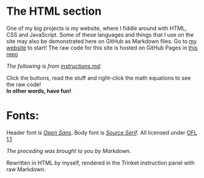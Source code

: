 # The HTML section

One of my big projects is my website, where I fiddle around with HTML, CSS and JavaScript. Some of these languages and things that I use on the site may also be demonstrated here on GitHub as Markdown files. Go to [my website](https://applecuckoo.github.io) to start! The raw code for this site is hosted on GitHub Pages in [this repo](https://github.com/applecuckoo/applecuckoo.github.io)

*The following is from [instructions.md](instructions.md):*

Click the buttons, read the stuff and right-click the math equations to see the raw code!  
**In other words, have fun!**  

# Fonts:

Header font is [*Open Sans*](https://fonts.google.com/specimen/Open+Sans). Body font is [*Source Serif*](https://fonts.google.com/specimen/Source+Serif+4). All licensed under [OFL 1.1](https://scripts.sil.org/cms/scripts/page.php)

*The preceding was brought to you by Markdown.*

Rewritten in HTML by myself, rendered in the Trinket instruction panel with raw Markdown.
